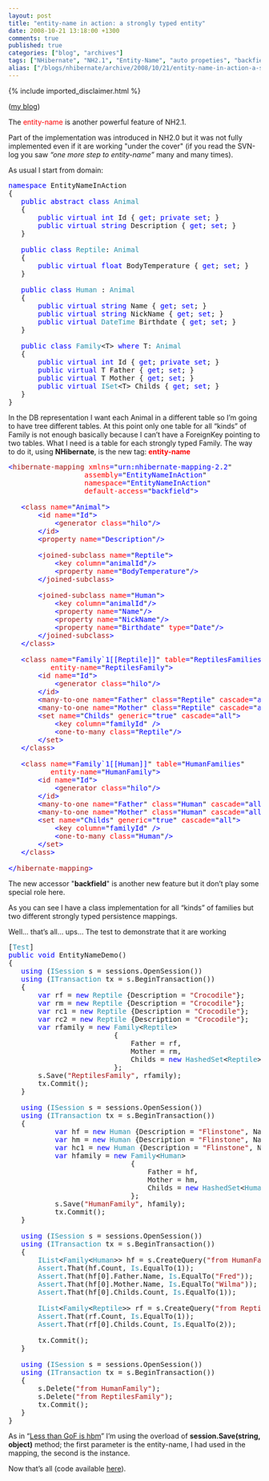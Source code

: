 ```yaml
---
layout: post
title: "entity-name in action: a strongly typed entity"
date: 2008-10-21 13:18:00 +1300
comments: true
published: true
categories: ["blog", "archives"]
tags: ["NHibernate", "NH2.1", "Entity-Name", "auto propeties", "backfield"]
alias: ["/blogs/nhibernate/archive/2008/10/21/entity-name-in-action-a-strongly-typed-entity.aspx"]
---
```

<!-- more -->
{% include imported_disclaimer.html %}
<p>(<a href="http://www.fabiomaulo.blogspot.com/">my blog</a>)</p>
<p>The <span style="color: #ff0000">entity-name</span> is another powerful feature of NH2.1.</p>
<p>Part of the implementation was introduced in NH2.0 but it was not fully implemented even if it are working "under the cover" (if you read the SVN-log you saw <em>&ldquo;one more step to entity-name&rdquo;</em> many and many times).</p>
<p>As usual I start from domain:</p>
<pre class="code"><span style="color: blue">namespace </span>EntityNameInAction<br />{<br />   <span style="color: blue">public abstract class </span><span style="color: #2b91af">Animal<br />   </span>{<br />       <span style="color: blue">public virtual int </span>Id { <span style="color: blue">get</span>; <span style="color: blue">private set</span>; }<br />       <span style="color: blue">public virtual string </span>Description { <span style="color: blue">get</span>; <span style="color: blue">set</span>; }<br />   }<br /><br />   <span style="color: blue">public class </span><span style="color: #2b91af">Reptile</span>: <span style="color: #2b91af">Animal<br />   </span>{<br />       <span style="color: blue">public virtual float </span>BodyTemperature { <span style="color: blue">get</span>; <span style="color: blue">set</span>; }<br />   }<br /><br />   <span style="color: blue">public class </span><span style="color: #2b91af">Human </span>: <span style="color: #2b91af">Animal<br />   </span>{<br />       <span style="color: blue">public virtual string </span>Name { <span style="color: blue">get</span>; <span style="color: blue">set</span>; }<br />       <span style="color: blue">public virtual string </span>NickName { <span style="color: blue">get</span>; <span style="color: blue">set</span>; }<br />       <span style="color: blue">public virtual </span><span style="color: #2b91af">DateTime </span>Birthdate { <span style="color: blue">get</span>; <span style="color: blue">set</span>; }<br />   }<br /><br />   <span style="color: blue">public class </span><span style="color: #2b91af">Family</span>&lt;T&gt; <span style="color: blue">where </span>T: <span style="color: #2b91af">Animal<br />   </span>{<br />       <span style="color: blue">public virtual int </span>Id { <span style="color: blue">get</span>; <span style="color: blue">private set</span>; }<br />       <span style="color: blue">public virtual </span>T Father { <span style="color: blue">get</span>; <span style="color: blue">set</span>; }<br />       <span style="color: blue">public virtual </span>T Mother { <span style="color: blue">get</span>; <span style="color: blue">set</span>; }<br />       <span style="color: blue">public virtual </span><span style="color: #2b91af">ISet</span>&lt;T&gt; Childs { <span style="color: blue">get</span>; <span style="color: blue">set</span>; }<br />   }<br />}</pre>
<p>In the DB representation I want each Animal in a different table so I&rsquo;m going to have tree different tables. At this point only one table for all &ldquo;kinds&rdquo; of Family is not enough basically because I can&rsquo;t have a ForeignKey pointing to two tables. What I need is a table for each strongly typed Family. The way to do it, using <strong>NHibernate</strong>, is the new tag: <strong><span style="color: #ff0000">entity-name</span></strong></p>
<pre class="code"><span style="color: blue">&lt;</span><span style="color: #a31515">hibernate-mapping </span><span style="color: red">xmlns</span><span style="color: blue">=</span>"<span style="color: blue">urn:nhibernate-mapping-2.2</span>"<br />                  <span style="color: red">assembly</span><span style="color: blue">=</span>"<span style="color: blue">EntityNameInAction</span>"<br />                  <span style="color: red">namespace</span><span style="color: blue">=</span>"<span style="color: blue">EntityNameInAction</span>"<br />                  <span style="color: red">default-access</span><span style="color: blue">=</span>"<span style="color: blue">backfield</span>"<span style="color: blue">&gt;<br />  <br />   &lt;</span><span style="color: #a31515">class </span><span style="color: red">name</span><span style="color: blue">=</span>"<span style="color: blue">Animal</span>"<span style="color: blue">&gt;<br />       &lt;</span><span style="color: #a31515">id </span><span style="color: red">name</span><span style="color: blue">=</span>"<span style="color: blue">Id</span>"<span style="color: blue">&gt;<br />           &lt;</span><span style="color: #a31515">generator </span><span style="color: red">class</span><span style="color: blue">=</span>"<span style="color: blue">hilo</span>"<span style="color: blue">/&gt;<br />       &lt;/</span><span style="color: #a31515">id</span><span style="color: blue">&gt;<br />       &lt;</span><span style="color: #a31515">property </span><span style="color: red">name</span><span style="color: blue">=</span>"<span style="color: blue">Description</span>"<span style="color: blue">/&gt;<br />      <br />       &lt;</span><span style="color: #a31515">joined-subclass </span><span style="color: red">name</span><span style="color: blue">=</span>"<span style="color: blue">Reptile</span>"<span style="color: blue">&gt;<br />           &lt;</span><span style="color: #a31515">key </span><span style="color: red">column</span><span style="color: blue">=</span>"<span style="color: blue">animalId</span>"<span style="color: blue">/&gt;<br />           &lt;</span><span style="color: #a31515">property </span><span style="color: red">name</span><span style="color: blue">=</span>"<span style="color: blue">BodyTemperature</span>"<span style="color: blue">/&gt;<br />       &lt;/</span><span style="color: #a31515">joined-subclass</span><span style="color: blue">&gt;<br />      <br />       &lt;</span><span style="color: #a31515">joined-subclass </span><span style="color: red">name</span><span style="color: blue">=</span>"<span style="color: blue">Human</span>"<span style="color: blue">&gt;<br />           &lt;</span><span style="color: #a31515">key </span><span style="color: red">column</span><span style="color: blue">=</span>"<span style="color: blue">animalId</span>"<span style="color: blue">/&gt;<br />           &lt;</span><span style="color: #a31515">property </span><span style="color: red">name</span><span style="color: blue">=</span>"<span style="color: blue">Name</span>"<span style="color: blue">/&gt;<br />           &lt;</span><span style="color: #a31515">property </span><span style="color: red">name</span><span style="color: blue">=</span>"<span style="color: blue">NickName</span>"<span style="color: blue">/&gt;<br />           &lt;</span><span style="color: #a31515">property </span><span style="color: red">name</span><span style="color: blue">=</span>"<span style="color: blue">Birthdate</span>" <span style="color: red">type</span><span style="color: blue">=</span>"<span style="color: blue">Date</span>"<span style="color: blue">/&gt;<br />       &lt;/</span><span style="color: #a31515">joined-subclass</span><span style="color: blue">&gt;       <br />   &lt;/</span><span style="color: #a31515">class</span><span style="color: blue">&gt;<br /><br />   &lt;</span><span style="color: #a31515">class </span><span style="color: red">name</span><span style="color: blue">=</span>"<span style="color: blue">Family`1[[Reptile]]</span>" <span style="color: red">table</span><span style="color: blue">=</span>"<span style="color: blue">ReptilesFamilies</span>"<br />          <span style="color: red">entity-name</span><span style="color: blue">=</span>"<span style="color: blue">ReptilesFamily</span>"<span style="color: blue">&gt;<br />       &lt;</span><span style="color: #a31515">id </span><span style="color: red">name</span><span style="color: blue">=</span>"<span style="color: blue">Id</span>"<span style="color: blue">&gt;<br />           &lt;</span><span style="color: #a31515">generator </span><span style="color: red">class</span><span style="color: blue">=</span>"<span style="color: blue">hilo</span>"<span style="color: blue">/&gt;<br />       &lt;/</span><span style="color: #a31515">id</span><span style="color: blue">&gt;<br />       &lt;</span><span style="color: #a31515">many-to-one </span><span style="color: red">name</span><span style="color: blue">=</span>"<span style="color: blue">Father</span>" <span style="color: red">class</span><span style="color: blue">=</span>"<span style="color: blue">Reptile</span>" <span style="color: red">cascade</span><span style="color: blue">=</span>"<span style="color: blue">all</span>"<span style="color: blue">/&gt;<br />       &lt;</span><span style="color: #a31515">many-to-one </span><span style="color: red">name</span><span style="color: blue">=</span>"<span style="color: blue">Mother</span>" <span style="color: red">class</span><span style="color: blue">=</span>"<span style="color: blue">Reptile</span>" <span style="color: red">cascade</span><span style="color: blue">=</span>"<span style="color: blue">all</span>"<span style="color: blue">/&gt;<br />       &lt;</span><span style="color: #a31515">set </span><span style="color: red">name</span><span style="color: blue">=</span>"<span style="color: blue">Childs</span>" <span style="color: red">generic</span><span style="color: blue">=</span>"<span style="color: blue">true</span>" <span style="color: red">cascade</span><span style="color: blue">=</span>"<span style="color: blue">all</span>"<span style="color: blue">&gt;<br />           &lt;</span><span style="color: #a31515">key </span><span style="color: red">column</span><span style="color: blue">=</span>"<span style="color: blue">familyId</span>" <span style="color: blue">/&gt;<br />           &lt;</span><span style="color: #a31515">one-to-many </span><span style="color: red">class</span><span style="color: blue">=</span>"<span style="color: blue">Reptile</span>"<span style="color: blue">/&gt;<br />       &lt;/</span><span style="color: #a31515">set</span><span style="color: blue">&gt;<br />   &lt;/</span><span style="color: #a31515">class</span><span style="color: blue">&gt;<br />  <br />   &lt;</span><span style="color: #a31515">class </span><span style="color: red">name</span><span style="color: blue">=</span>"<span style="color: blue">Family`1[[Human]]</span>" <span style="color: red">table</span><span style="color: blue">=</span>"<span style="color: blue">HumanFamilies</span>"<br />          <span style="color: red">entity-name</span><span style="color: blue">=</span>"<span style="color: blue">HumanFamily</span>"<span style="color: blue">&gt;<br />       &lt;</span><span style="color: #a31515">id </span><span style="color: red">name</span><span style="color: blue">=</span>"<span style="color: blue">Id</span>"<span style="color: blue">&gt;<br />           &lt;</span><span style="color: #a31515">generator </span><span style="color: red">class</span><span style="color: blue">=</span>"<span style="color: blue">hilo</span>"<span style="color: blue">/&gt;<br />       &lt;/</span><span style="color: #a31515">id</span><span style="color: blue">&gt;<br />       &lt;</span><span style="color: #a31515">many-to-one </span><span style="color: red">name</span><span style="color: blue">=</span>"<span style="color: blue">Father</span>" <span style="color: red">class</span><span style="color: blue">=</span>"<span style="color: blue">Human</span>" <span style="color: red">cascade</span><span style="color: blue">=</span>"<span style="color: blue">all</span>"<span style="color: blue">/&gt;<br />       &lt;</span><span style="color: #a31515">many-to-one </span><span style="color: red">name</span><span style="color: blue">=</span>"<span style="color: blue">Mother</span>" <span style="color: red">class</span><span style="color: blue">=</span>"<span style="color: blue">Human</span>" <span style="color: red">cascade</span><span style="color: blue">=</span>"<span style="color: blue">all</span>"<span style="color: blue">/&gt;<br />       &lt;</span><span style="color: #a31515">set </span><span style="color: red">name</span><span style="color: blue">=</span>"<span style="color: blue">Childs</span>" <span style="color: red">generic</span><span style="color: blue">=</span>"<span style="color: blue">true</span>" <span style="color: red">cascade</span><span style="color: blue">=</span>"<span style="color: blue">all</span>"<span style="color: blue">&gt;<br />           &lt;</span><span style="color: #a31515">key </span><span style="color: red">column</span><span style="color: blue">=</span>"<span style="color: blue">familyId</span>" <span style="color: blue">/&gt;<br />           &lt;</span><span style="color: #a31515">one-to-many </span><span style="color: red">class</span><span style="color: blue">=</span>"<span style="color: blue">Human</span>"<span style="color: blue">/&gt;<br />       &lt;/</span><span style="color: #a31515">set</span><span style="color: blue">&gt;<br />   &lt;/</span><span style="color: #a31515">class</span><span style="color: blue">&gt;<br /><br />&lt;/</span><span style="color: #a31515">hibernate-mapping</span><span style="color: blue">&gt;</span></pre>
<p>
<a href="http://11011.net/software/vspaste"></a></p>
<p>The new accessor "<strong>backfield</strong>" is another new feature but it don&rsquo;t play some special role here.</p>
<p>As you can see I have a class implementation for all &ldquo;kinds&rdquo; of families but two different strongly typed persistence mappings.</p>
<p>Well&hellip; that&rsquo;s all&hellip; ups&hellip; The test to demonstrate that it are working</p>
<pre class="code">[<span style="color: #2b91af">Test</span>]<br /><span style="color: blue">public void </span>EntityNameDemo()<br />{<br />   <span style="color: blue">using </span>(<span style="color: #2b91af">ISession </span>s = sessions.OpenSession())<br />   <span style="color: blue">using </span>(<span style="color: #2b91af">ITransaction </span>tx = s.BeginTransaction())<br />   {<br />       <span style="color: blue">var </span>rf = <span style="color: blue">new </span><span style="color: #2b91af">Reptile </span>{Description = <span style="color: #a31515">"Crocodile"</span>};<br />       <span style="color: blue">var </span>rm = <span style="color: blue">new </span><span style="color: #2b91af">Reptile </span>{Description = <span style="color: #a31515">"Crocodile"</span>};<br />       <span style="color: blue">var </span>rc1 = <span style="color: blue">new </span><span style="color: #2b91af">Reptile </span>{Description = <span style="color: #a31515">"Crocodile"</span>};<br />       <span style="color: blue">var </span>rc2 = <span style="color: blue">new </span><span style="color: #2b91af">Reptile </span>{Description = <span style="color: #a31515">"Crocodile"</span>};<br />       <span style="color: blue">var </span>rfamily = <span style="color: blue">new </span><span style="color: #2b91af">Family</span>&lt;<span style="color: #2b91af">Reptile</span>&gt;<br />                         {<br />                             Father = rf,<br />                             Mother = rm,<br />                             Childs = <span style="color: blue">new </span><span style="color: #2b91af">HashedSet</span>&lt;<span style="color: #2b91af">Reptile</span>&gt; {rc1, rc2}<br />                         };<br />       s.Save(<span style="color: #a31515">"ReptilesFamily"</span>, rfamily);<br />       tx.Commit();<br />   }<br /><br />   <span style="color: blue">using </span>(<span style="color: #2b91af">ISession </span>s = sessions.OpenSession())<br />   <span style="color: blue">using </span>(<span style="color: #2b91af">ITransaction </span>tx = s.BeginTransaction())<br />   {<br />           <span style="color: blue">var </span>hf = <span style="color: blue">new </span><span style="color: #2b91af">Human </span>{Description = <span style="color: #a31515">"Flinstone"</span>, Name = <span style="color: #a31515">"Fred"</span>};<br />           <span style="color: blue">var </span>hm = <span style="color: blue">new </span><span style="color: #2b91af">Human </span>{Description = <span style="color: #a31515">"Flinstone"</span>, Name = <span style="color: #a31515">"Wilma"</span>};<br />           <span style="color: blue">var </span>hc1 = <span style="color: blue">new </span><span style="color: #2b91af">Human </span>{Description = <span style="color: #a31515">"Flinstone"</span>, Name = <span style="color: #a31515">"Pebbles"</span>};<br />           <span style="color: blue">var </span>hfamily = <span style="color: blue">new </span><span style="color: #2b91af">Family</span>&lt;<span style="color: #2b91af">Human</span>&gt;<br />                             {<br />                                 Father = hf,<br />                                 Mother = hm,<br />                                 Childs = <span style="color: blue">new </span><span style="color: #2b91af">HashedSet</span>&lt;<span style="color: #2b91af">Human</span>&gt; {hc1}<br />                             };<br />           s.Save(<span style="color: #a31515">"HumanFamily"</span>, hfamily);<br />           tx.Commit();<br />   }<br /><br />   <span style="color: blue">using </span>(<span style="color: #2b91af">ISession </span>s = sessions.OpenSession())<br />   <span style="color: blue">using </span>(<span style="color: #2b91af">ITransaction </span>tx = s.BeginTransaction())<br />   {<br />       <span style="color: #2b91af">IList</span>&lt;<span style="color: #2b91af">Family</span>&lt;<span style="color: #2b91af">Human</span>&gt;&gt; hf = s.CreateQuery(<span style="color: #a31515">"from HumanFamily"</span>).List&lt;<span style="color: #2b91af">Family</span>&lt;<span style="color: #2b91af">Human</span>&gt;&gt;();<br />       <span style="color: #2b91af">Assert</span>.That(hf.Count, <span style="color: #2b91af">Is</span>.EqualTo(1));<br />       <span style="color: #2b91af">Assert</span>.That(hf[0].Father.Name, <span style="color: #2b91af">Is</span>.EqualTo(<span style="color: #a31515">"Fred"</span>));<br />       <span style="color: #2b91af">Assert</span>.That(hf[0].Mother.Name, <span style="color: #2b91af">Is</span>.EqualTo(<span style="color: #a31515">"Wilma"</span>));<br />       <span style="color: #2b91af">Assert</span>.That(hf[0].Childs.Count, <span style="color: #2b91af">Is</span>.EqualTo(1));<br /><br />       <span style="color: #2b91af">IList</span>&lt;<span style="color: #2b91af">Family</span>&lt;<span style="color: #2b91af">Reptile</span>&gt;&gt; rf = s.CreateQuery(<span style="color: #a31515">"from ReptilesFamily"</span>).List&lt;<span style="color: #2b91af">Family</span>&lt;<span style="color: #2b91af">Reptile</span>&gt;&gt;();<br />       <span style="color: #2b91af">Assert</span>.That(rf.Count, <span style="color: #2b91af">Is</span>.EqualTo(1));<br />       <span style="color: #2b91af">Assert</span>.That(rf[0].Childs.Count, <span style="color: #2b91af">Is</span>.EqualTo(2));<br /><br />       tx.Commit();<br />   }<br /><br />   <span style="color: blue">using </span>(<span style="color: #2b91af">ISession </span>s = sessions.OpenSession())<br />   <span style="color: blue">using </span>(<span style="color: #2b91af">ITransaction </span>tx = s.BeginTransaction())<br />   {<br />       s.Delete(<span style="color: #a31515">"from HumanFamily"</span>);<br />       s.Delete(<span style="color: #a31515">"from ReptilesFamily"</span>);<br />       tx.Commit();<br />   }<br />}</pre>
<p>
<a href="http://11011.net/software/vspaste"></a></p>
<p>As in &ldquo;<a href="http://fabiomaulo.blogspot.com/2008/10/less-than-gof-is-hbm.html">Less than GoF is hbm</a>&rdquo; I&rsquo;m using the overload of <strong>session.Save(string, object)</strong> method; the first parameter is the entity-name, I had used in the mapping, the second is the instance.</p>
<p>Now that&rsquo;s all (code available <a href="http://code.google.com/p/unhaddins/source/browse/#svn/HunabKu/src/EntityNameInAction/EntityNameInAction">here</a>).</p>
